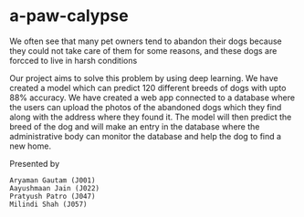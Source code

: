 # a-paw-calypse

We often see that many pet owners tend to abandon their dogs because they could not take care of them for some reasons, and these dogs are forcced to live in harsh conditions 

Our project aims to solve this problem by using deep learning. We have created a model which can predict 120 different breeds of dogs with upto 88% accuracy. We have created a web app connected to a database where the users can upload the photos of the abandoned dogs which they find along with the address where they found it. The model will then predict the breed of the dog and will make an entry in the database where the administrative body can monitor the database and help the dog to find a new home.

Presented by
```
Aryaman Gautam (J001)
Aayushmaan Jain (J022)
Pratyush Patro (J047)
Milindi Shah (J057)
```
